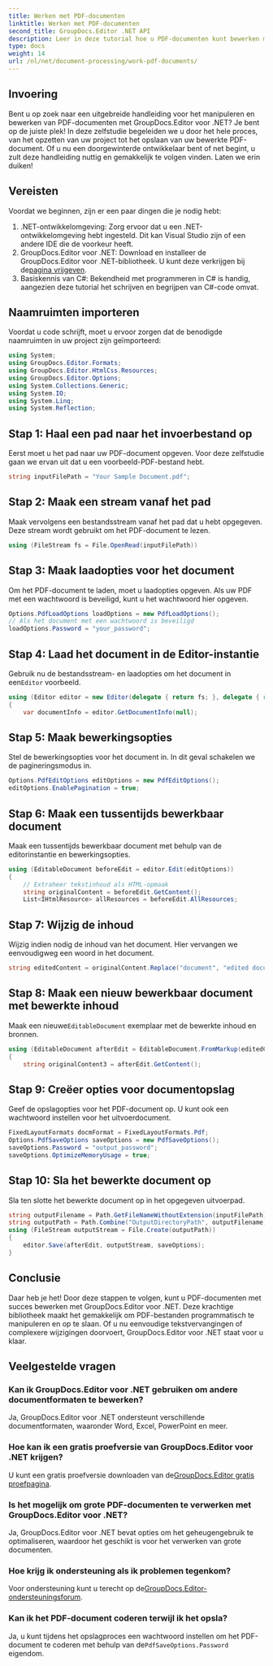 ```yaml
---
title: Werken met PDF-documenten
linktitle: Werken met PDF-documenten
second_title: GroupDocs.Editor .NET API
description: Leer in deze tutorial hoe u PDF-documenten kunt bewerken met GroupDocs.Editor voor .NET. Wijzig inhoud, behandel grote bestanden en sla uw bewerkingen veilig op.
type: docs
weight: 14
url: /nl/net/document-processing/work-pdf-documents/
---
```

## Invoering
Bent u op zoek naar een uitgebreide handleiding voor het manipuleren en bewerken van PDF-documenten met GroupDocs.Editor voor .NET? Je bent op de juiste plek! In deze zelfstudie begeleiden we u door het hele proces, van het opzetten van uw project tot het opslaan van uw bewerkte PDF-document. Of u nu een doorgewinterde ontwikkelaar bent of net begint, u zult deze handleiding nuttig en gemakkelijk te volgen vinden. Laten we erin duiken!
## Vereisten
Voordat we beginnen, zijn er een paar dingen die je nodig hebt:
1. .NET-ontwikkelomgeving: Zorg ervoor dat u een .NET-ontwikkelomgeving hebt ingesteld. Dit kan Visual Studio zijn of een andere IDE die de voorkeur heeft.
2. GroupDocs.Editor voor .NET: Download en installeer de GroupDocs.Editor voor .NET-bibliotheek. U kunt deze verkrijgen bij de[pagina vrijgeven](https://releases.groupdocs.com/editor/net/).
3. Basiskennis van C#: Bekendheid met programmeren in C# is handig, aangezien deze tutorial het schrijven en begrijpen van C#-code omvat.
## Naamruimten importeren
Voordat u code schrijft, moet u ervoor zorgen dat de benodigde naamruimten in uw project zijn geïmporteerd:
```csharp
using System;
using GroupDocs.Editor.Formats;
using GroupDocs.Editor.HtmlCss.Resources;
using GroupDocs.Editor.Options;
using System.Collections.Generic;
using System.IO;
using System.Linq;
using System.Reflection;
```
## Stap 1: Haal een pad naar het invoerbestand op
Eerst moet u het pad naar uw PDF-document opgeven. Voor deze zelfstudie gaan we ervan uit dat u een voorbeeld-PDF-bestand hebt.
```csharp
string inputFilePath = "Your Sample Document.pdf";
```
## Stap 2: Maak een stream vanaf het pad
Maak vervolgens een bestandsstream vanaf het pad dat u hebt opgegeven. Deze stream wordt gebruikt om het PDF-document te lezen.
```csharp
using (FileStream fs = File.OpenRead(inputFilePath))
```
## Stap 3: Maak laadopties voor het document
Om het PDF-document te laden, moet u laadopties opgeven. Als uw PDF met een wachtwoord is beveiligd, kunt u het wachtwoord hier opgeven.
```csharp
Options.PdfLoadOptions loadOptions = new PdfLoadOptions();
// Als het document met een wachtwoord is beveiligd
loadOptions.Password = "your_password";
```
## Stap 4: Laad het document in de Editor-instantie
Gebruik nu de bestandsstream- en laadopties om het document in een`Editor` voorbeeld.
```csharp
using (Editor editor = new Editor(delegate { return fs; }, delegate { return loadOptions; }))
{
    var documentInfo = editor.GetDocumentInfo(null);
```
## Stap 5: Maak bewerkingsopties
Stel de bewerkingsopties voor het document in. In dit geval schakelen we de pagineringsmodus in.
```csharp
Options.PdfEditOptions editOptions = new PdfEditOptions();
editOptions.EnablePagination = true;
```
## Stap 6: Maak een tussentijds bewerkbaar document
Maak een tussentijds bewerkbaar document met behulp van de editorinstantie en bewerkingsopties.
```csharp
using (EditableDocument beforeEdit = editor.Edit(editOptions))
{
    // Extraheer tekstinhoud als HTML-opmaak
    string originalContent = beforeEdit.GetContent();
    List<IHtmlResource> allResources = beforeEdit.AllResources;
```
## Stap 7: Wijzig de inhoud
Wijzig indien nodig de inhoud van het document. Hier vervangen we eenvoudigweg een woord in het document.
```csharp
string editedContent = originalContent.Replace("document", "edited document");
```
## Stap 8: Maak een nieuw bewerkbaar document met bewerkte inhoud
 Maak een nieuwe`EditableDocument` exemplaar met de bewerkte inhoud en bronnen.
```csharp
using (EditableDocument afterEdit = EditableDocument.FromMarkup(editedContent, allResources))
{
    string originalContent3 = afterEdit.GetContent();
```
## Stap 9: Creëer opties voor documentopslag
Geef de opslagopties voor het PDF-document op. U kunt ook een wachtwoord instellen voor het uitvoerdocument.
```csharp
FixedLayoutFormats docmFormat = FixedLayoutFormats.Pdf;
Options.PdfSaveOptions saveOptions = new PdfSaveOptions();
saveOptions.Password = "output_password";
saveOptions.OptimizeMemoryUsage = true;
```
## Stap 10: Sla het bewerkte document op
Sla ten slotte het bewerkte document op in het opgegeven uitvoerpad.
```csharp
string outputFilename = Path.GetFileNameWithoutExtension(inputFilePath) + "." + docmFormat.Extension;
string outputPath = Path.Combine("OutputDirectoryPath", outputFilename);
using (FileStream outputStream = File.Create(outputPath))
{
    editor.Save(afterEdit, outputStream, saveOptions);
}
```

## Conclusie
Daar heb je het! Door deze stappen te volgen, kunt u PDF-documenten met succes bewerken met GroupDocs.Editor voor .NET. Deze krachtige bibliotheek maakt het gemakkelijk om PDF-bestanden programmatisch te manipuleren en op te slaan. Of u nu eenvoudige tekstvervangingen of complexere wijzigingen doorvoert, GroupDocs.Editor voor .NET staat voor u klaar.
## Veelgestelde vragen
### Kan ik GroupDocs.Editor voor .NET gebruiken om andere documentformaten te bewerken?
Ja, GroupDocs.Editor voor .NET ondersteunt verschillende documentformaten, waaronder Word, Excel, PowerPoint en meer.
### Hoe kan ik een gratis proefversie van GroupDocs.Editor voor .NET krijgen?
 U kunt een gratis proefversie downloaden van de[GroupDocs.Editor gratis proefpagina](https://releases.groupdocs.com/).
### Is het mogelijk om grote PDF-documenten te verwerken met GroupDocs.Editor voor .NET?
Ja, GroupDocs.Editor voor .NET bevat opties om het geheugengebruik te optimaliseren, waardoor het geschikt is voor het verwerken van grote documenten.
### Hoe krijg ik ondersteuning als ik problemen tegenkom?
 Voor ondersteuning kunt u terecht op de[GroupDocs.Editor-ondersteuningsforum](https://forum.groupdocs.com/c/editor/20).
### Kan ik het PDF-document coderen terwijl ik het opsla?
Ja, u kunt tijdens het opslagproces een wachtwoord instellen om het PDF-document te coderen met behulp van de`PdfSaveOptions.Password` eigendom.